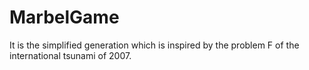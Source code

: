 # MarbelGame
It is the simplified generation which is inspired by the problem F of the international tsunami of 2007.
